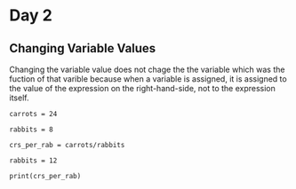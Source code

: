 # Day 2

## Changing Variable Values

Changing the variable value does not chage the the variable which was the fuction of that varible
because when a variable is assigned, it is assigned to the value of the expression on the right-hand-side, not to the expression itself.

```
carrots = 24

rabbits = 8

crs_per_rab = carrots/rabbits

rabbits = 12

print(crs_per_rab)
```